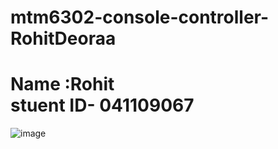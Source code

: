 # mtm6302-console-controller-RohitDeoraa
<h1>Name :Rohit <br>stuent ID- 041109067</h1>

![image](https://github.com/RohitDeoraa/mtm6302-console-controller-RohitDeoraa/assets/170676883/97b1d340-0f16-4425-b6c7-253cb2e92a9d)

